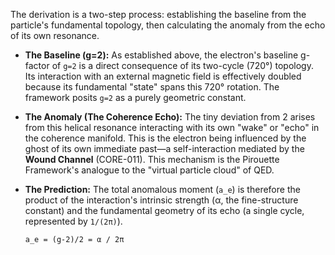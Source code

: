 The derivation is a two-step process: establishing the baseline from the particle's fundamental topology, then calculating the anomaly from the echo of its own resonance.

*   **The Baseline (g=2):** As established above, the electron's baseline g-factor of `g=2` is a direct consequence of its two-cycle (720°) topology. Its interaction with an external magnetic field is effectively doubled because its fundamental "state" spans this 720° rotation. The framework posits `g=2` as a purely geometric constant.

*   **The Anomaly (The Coherence Echo):** The tiny deviation from 2 arises from this helical resonance interacting with its own "wake" or "echo" in the coherence manifold. This is the electron being influenced by the ghost of its own immediate past—a self-interaction mediated by the **Wound Channel** (CORE-011). This mechanism is the Pirouette Framework's analogue to the "virtual particle cloud" of QED.

*   **The Prediction:** The total anomalous moment (`a_e`) is therefore the product of the interaction's intrinsic strength (α, the fine-structure constant) and the fundamental geometry of its echo (a single cycle, represented by `1/(2π)`).

    `a_e = (g-2)/2 = α / 2π`